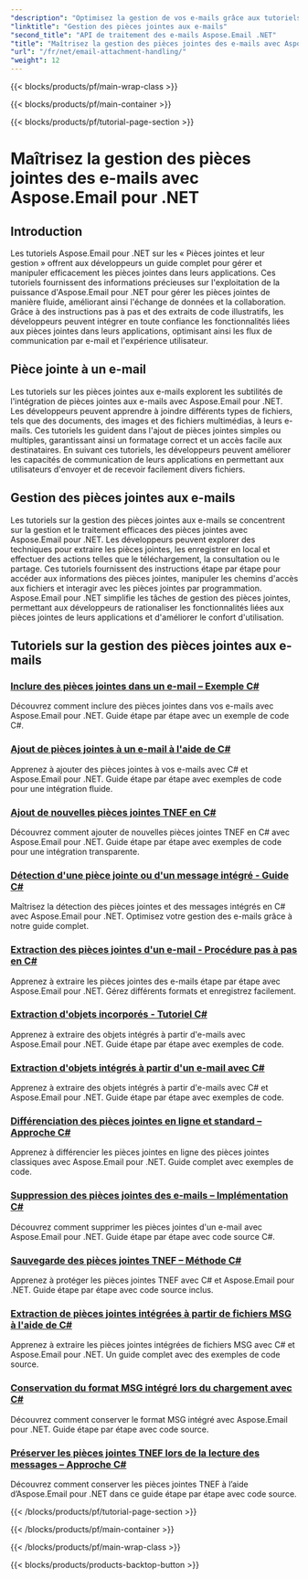 ```yaml
---
"description": "Optimisez la gestion de vos e-mails grâce aux tutoriels Aspose.Email pour .NET. Découvrez des fonctionnalités de traitement et d'analyse simplifiées, ainsi que des analyses basées sur les données. Guide étape par étape fourni."
"linktitle": "Gestion des pièces jointes aux e-mails"
"second_title": "API de traitement des e-mails Aspose.Email .NET"
"title": "Maîtrisez la gestion des pièces jointes des e-mails avec Aspose.Email pour .NET"
"url": "/fr/net/email-attachment-handling/"
"weight": 12
---
```


{{< blocks/products/pf/main-wrap-class >}}

{{< blocks/products/pf/main-container >}}

{{< blocks/products/pf/tutorial-page-section >}}

# Maîtrisez la gestion des pièces jointes des e-mails avec Aspose.Email pour .NET

## Introduction

Les tutoriels Aspose.Email pour .NET sur les « Pièces jointes et leur gestion » offrent aux développeurs un guide complet pour gérer et manipuler efficacement les pièces jointes dans leurs applications. Ces tutoriels fournissent des informations précieuses sur l'exploitation de la puissance d'Aspose.Email pour .NET pour gérer les pièces jointes de manière fluide, améliorant ainsi l'échange de données et la collaboration. Grâce à des instructions pas à pas et des extraits de code illustratifs, les développeurs peuvent intégrer en toute confiance les fonctionnalités liées aux pièces jointes dans leurs applications, optimisant ainsi les flux de communication par e-mail et l'expérience utilisateur.

## Pièce jointe à un e-mail

Les tutoriels sur les pièces jointes aux e-mails explorent les subtilités de l'intégration de pièces jointes aux e-mails avec Aspose.Email pour .NET. Les développeurs peuvent apprendre à joindre différents types de fichiers, tels que des documents, des images et des fichiers multimédias, à leurs e-mails. Ces tutoriels les guident dans l'ajout de pièces jointes simples ou multiples, garantissant ainsi un formatage correct et un accès facile aux destinataires. En suivant ces tutoriels, les développeurs peuvent améliorer les capacités de communication de leurs applications en permettant aux utilisateurs d'envoyer et de recevoir facilement divers fichiers.

## Gestion des pièces jointes aux e-mails

Les tutoriels sur la gestion des pièces jointes aux e-mails se concentrent sur la gestion et le traitement efficaces des pièces jointes avec Aspose.Email pour .NET. Les développeurs peuvent explorer des techniques pour extraire les pièces jointes, les enregistrer en local et effectuer des actions telles que le téléchargement, la consultation ou le partage. Ces tutoriels fournissent des instructions étape par étape pour accéder aux informations des pièces jointes, manipuler les chemins d'accès aux fichiers et interagir avec les pièces jointes par programmation. Aspose.Email pour .NET simplifie les tâches de gestion des pièces jointes, permettant aux développeurs de rationaliser les fonctionnalités liées aux pièces jointes de leurs applications et d'améliorer le confort d'utilisation.

## Tutoriels sur la gestion des pièces jointes aux e-mails
### [Inclure des pièces jointes dans un e-mail – Exemple C#](./including-attachments-in-email-csharp-example/)
Découvrez comment inclure des pièces jointes dans vos e-mails avec Aspose.Email pour .NET. Guide étape par étape avec un exemple de code C#.
### [Ajout de pièces jointes à un e-mail à l'aide de C#](./adding-email-attachments-using-csharp/)
Apprenez à ajouter des pièces jointes à vos e-mails avec C# et Aspose.Email pour .NET. Guide étape par étape avec exemples de code pour une intégration fluide.
### [Ajout de nouvelles pièces jointes TNEF en C#](./adding-new-tnef-attachments-in-csharp/)
Découvrez comment ajouter de nouvelles pièces jointes TNEF en C# avec Aspose.Email pour .NET. Guide étape par étape avec exemples de code pour une intégration transparente.
### [Détection d'une pièce jointe ou d'un message intégré - Guide C#](./detecting-attachment-or-embedded-message-csharp-guide/)
Maîtrisez la détection des pièces jointes et des messages intégrés en C# avec Aspose.Email pour .NET. Optimisez votre gestion des e-mails grâce à notre guide complet.
### [Extraction des pièces jointes d'un e-mail - Procédure pas à pas en C#](./extracting-attachments-from-email-csharp-walkthrough/)
Apprenez à extraire les pièces jointes des e-mails étape par étape avec Aspose.Email pour .NET. Gérez différents formats et enregistrez facilement.
### [Extraction d'objets incorporés - Tutoriel C#](./extracting-embedded-objects-csharp-tutorial/)
Apprenez à extraire des objets intégrés à partir d'e-mails avec Aspose.Email pour .NET. Guide étape par étape avec exemples de code.
### [Extraction d'objets intégrés à partir d'un e-mail avec C#](./extracting-embedded-objects-from-email-with-csharp/)
Apprenez à extraire des objets intégrés à partir d'e-mails avec C# et Aspose.Email pour .NET. Guide étape par étape avec exemples de code.
### [Différenciation des pièces jointes en ligne et standard – Approche C#](./differentiating-inline-and-regular-attachments-csharp-approach/)
Apprenez à différencier les pièces jointes en ligne des pièces jointes classiques avec Aspose.Email pour .NET. Guide complet avec exemples de code.
### [Suppression des pièces jointes des e-mails – Implémentation C#](./removing-attachments-from-emails-csharp-implementation/)
Découvrez comment supprimer les pièces jointes d'un e-mail avec Aspose.Email pour .NET. Guide étape par étape avec code source C#.
### [Sauvegarde des pièces jointes TNEF – Méthode C#](./safeguarding-tnef-attachments-csharp-method/)
Apprenez à protéger les pièces jointes TNEF avec C# et Aspose.Email pour .NET. Guide étape par étape avec code source inclus.
### [Extraction de pièces jointes intégrées à partir de fichiers MSG à l'aide de C#](./extracting-embedded-attachments-from-msg-files-using-csharp/)
Apprenez à extraire les pièces jointes intégrées de fichiers MSG avec C# et Aspose.Email pour .NET. Un guide complet avec des exemples de code source.
### [Conservation du format MSG intégré lors du chargement avec C#](./preserving-embedded-msg-format-during-load-with-csharp/)
Découvrez comment conserver le format MSG intégré avec Aspose.Email pour .NET. Guide étape par étape avec code source.
### [Préserver les pièces jointes TNEF lors de la lecture des messages – Approche C#](./preserving-tnef-attachments-when-reading-messages-csharp-approach/)
Découvrez comment conserver les pièces jointes TNEF à l’aide d’Aspose.Email pour .NET dans ce guide étape par étape avec code source.


{{< /blocks/products/pf/tutorial-page-section >}}

{{< /blocks/products/pf/main-container >}}

{{< /blocks/products/pf/main-wrap-class >}}

{{< blocks/products/products-backtop-button >}}